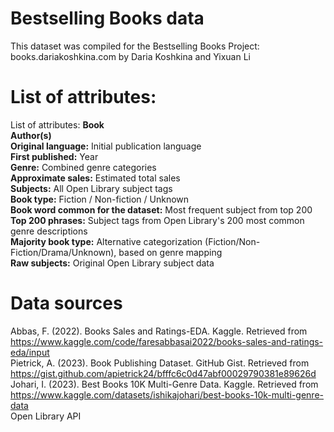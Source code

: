 # Bestselling Books data

This dataset was compiled for the Bestselling Books Project: books.dariakoshkina.com by Daria Koshkina and Yixuan Li

# List of attributes:<br/>


List of attributes:
**Book**<br/>
**Author(s)**<br/>
**Original language:** Initial publication language<br/>
**First published:** Year<br/>
**Genre:** Combined genre categories<br/>
**Approximate sales:** Estimated total sales<br/>
**Subjects:** All Open Library subject tags<br/>
**Book type:** Fiction / Non-fiction / Unknown<br/>
**Book word common for the dataset:** Most frequent subject from top 200<br/>
**Top 200 phrases:** Subject tags from Open Library's 200 most common genre descriptions<br/>
**Majority book type:** Alternative categorization (Fiction/Non-Fiction/Drama/Unknown), based on genre mapping<br/>
**Raw subjects:** Original Open Library subject data<br/>

# Data sources
Abbas, F. (2022). Books Sales and Ratings-EDA. Kaggle. Retrieved from https://www.kaggle.com/code/faresabbasai2022/books-sales-and-ratings-eda/input <br/>
Pietrick, A. (2023). Book Publishing Dataset. GitHub Gist. Retrieved from https://gist.github.com/apietrick24/bfffc6c0d47abf00029790381e89626d <br/>
Johari, I. (2023). Best Books 10K Multi-Genre Data. Kaggle. Retrieved from https://www.kaggle.com/datasets/ishikajohari/best-books-10k-multi-genre-data <br/>
Open Library API <br/>
